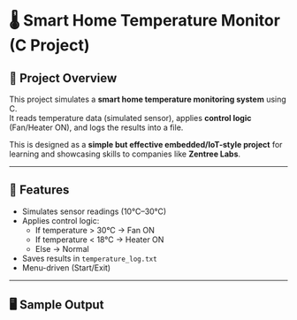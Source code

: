 # 🌡️ Smart Home Temperature Monitor (C Project)

## 📌 Project Overview
This project simulates a **smart home temperature monitoring system** using C.  
It reads temperature data (simulated sensor), applies **control logic** (Fan/Heater ON), and logs the results into a file.  

This is designed as a **simple but effective embedded/IoT-style project** for learning and showcasing skills to companies like **Zentree Labs**.

---

## 🚀 Features
- Simulates sensor readings (10°C–30°C)
- Applies control logic:
  - If temperature > 30°C → Fan ON
  - If temperature < 18°C → Heater ON
  - Else → Normal
- Saves results in `temperature_log.txt`
- Menu-driven (Start/Exit)

---

## 🖥️ Sample Output
